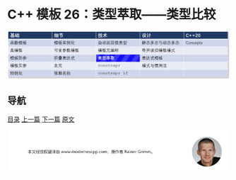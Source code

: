 # C++ 模板 26：类型萃取——类型比较

![类型萃取](img/类型萃取.png)

## 导航

[目录](目录.md)	[上一篇](25.md)	[下一篇](27.md)	[原文](http://www.modernescpp.com/index.php/the-type-traits-library-type-comparisons)

![](./img/tail.png)